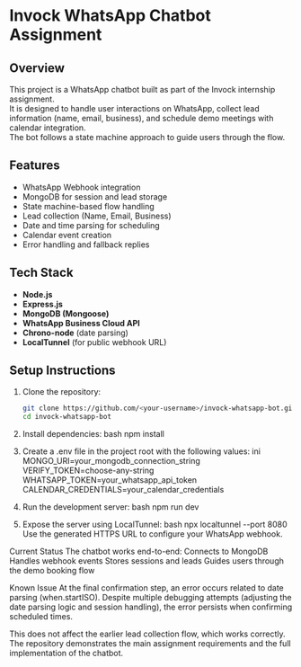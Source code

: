 # Invock WhatsApp Chatbot Assignment

## Overview
This project is a WhatsApp chatbot built as part of the Invock internship assignment.  
It is designed to handle user interactions on WhatsApp, collect lead information (name, email, business), and schedule demo meetings with calendar integration.  
The bot follows a state machine approach to guide users through the flow.

## Features
- WhatsApp Webhook integration
- MongoDB for session and lead storage
- State machine-based flow handling
- Lead collection (Name, Email, Business)
- Date and time parsing for scheduling
- Calendar event creation
- Error handling and fallback replies

## Tech Stack
- **Node.js**
- **Express.js**
- **MongoDB (Mongoose)**
- **WhatsApp Business Cloud API**
- **Chrono-node** (date parsing)
- **LocalTunnel** (for public webhook URL)

## Setup Instructions
1. Clone the repository:
   ```bash
   git clone https://github.com/<your-username>/invock-whatsapp-bot.git
   cd invock-whatsapp-bot

2. Install dependencies:
bash
npm install

3. Create a .env file in the project root with the following values:
ini
MONGO_URI=your_mongodb_connection_string
VERIFY_TOKEN=choose-any-string
WHATSAPP_TOKEN=your_whatsapp_api_token
CALENDAR_CREDENTIALS=your_calendar_credentials

4. Run the development server:
bash
npm run dev

5. Expose the server using LocalTunnel:
bash
npx localtunnel --port 8080
Use the generated HTTPS URL to configure your WhatsApp webhook.

Current Status
The chatbot works end-to-end:
Connects to MongoDB
Handles webhook events
Stores sessions and leads
Guides users through the demo booking flow

Known Issue
At the final confirmation step, an error occurs related to date parsing (when.startISO).
Despite multiple debugging attempts (adjusting the date parsing logic and session handling), the error persists when confirming scheduled times.

This does not affect the earlier lead collection flow, which works correctly.
The repository demonstrates the main assignment requirements and the full implementation of the chatbot.